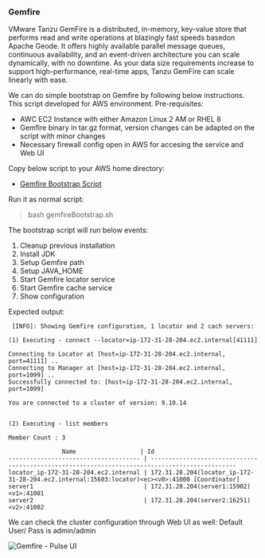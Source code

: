 
### Gemfire
VMware Tanzu GemFire is a distributed, in-memory, key-value store that performs read and write operations at blazingly fast speeds basedon Apache Geode. It offers highly available parallel message queues, continuous availability, and an event-driven architecture you can scale dynamically, with no downtime. As your data size requirements increase to support high-performance, real-time apps, Tanzu GemFire can scale linearly with ease.

We can do  simple bootstrap on Gemfire by following below instructions. This script developed for AWS environment.
Pre-requisites:
- AWC EC2 Instance with either Amazon Linux 2 AM or RHEL 8
- Gemfire binary in tar.gz format, version changes can be adapted on the script with minor changes
- Necessary firewall config open in AWS for accesing the service and Web UI

Copy below script to your AWS home directory:
  - [Gemfire Bootstrap Script](gemfireBootstrap.sh)

Run it as normal script:
>bash gemfireBootstrap.sh

The bootstrap script will run below events:
1. Cleanup previous installation
2. Install JDK
3. Setup Gemfire path
4. Setup JAVA_HOME
5. Start Gemfire locator service
6. Start Gemfire cache service
7. Show configuration


Expected output:

```
 [INFO]: Showing Gemfire configuration, 1 locator and 2 cach servers:

(1) Executing - connect --locator=ip-172-31-28-204.ec2.internal[41111]

Connecting to Locator at [host=ip-172-31-28-204.ec2.internal, port=41111] ..
Connecting to Manager at [host=ip-172-31-28-204.ec2.internal, port=1099] ..
Successfully connected to: [host=ip-172-31-28-204.ec2.internal, port=1099]

You are connected to a cluster of version: 9.10.14


(2) Executing - list members

Member Count : 3

               Name                  | Id
------------------------------------- | ----------------------------------------------------------------------------------------------
locator_ip-172-31-28-204.ec2.internal | 172.31.28.204(locator_ip-172-31-28-204.ec2.internal:15603:locator)<ec><v0>:41000 [Coordinator]
server1                               | 172.31.28.204(server1:15902)<v1>:41001
server2                               | 172.31.28.204(server2:16251)<v2>:41002
```

  
We can check the cluster configuration through Web UI as well:
Default User/ Pass is admin/admin

![Gemfire - Pulse UI](https://github.com/romant/hackathon/blob/main/Pulse.png)

  
